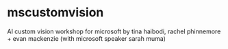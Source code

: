 # mscustomvision
AI custom vision workshop for microsoft by tina haibodi, rachel phinnemore + evan mackenzie (with microsoft speaker sarah muma)
